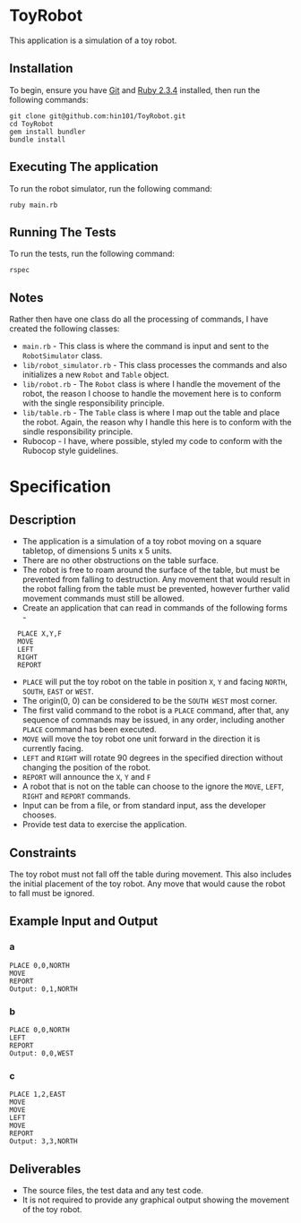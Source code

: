 # ToyRobot
This application is a simulation of a toy robot.
## Installation
To begin, ensure you have [Git](https://git-scm.com/downloads) and [Ruby 2.3.4](https://www.ruby-lang.org/en/downloads/) installed, then run the following commands:
```
git clone git@github.com:hin101/ToyRobot.git
cd ToyRobot
gem install bundler
bundle install
```
## Executing The application
To run the robot simulator, run the following command:
```
ruby main.rb
```
## Running The Tests
To run the tests, run the following command:
```
rspec
```
## Notes
Rather then have one class do all the processing of commands, I have created the following classes:

* `main.rb` - This class is where the command is input and sent to the `RobotSimulator` class.
* `lib/robot_simulator.rb` - This class processes the commands and also initializes a new `Robot` and `Table` object.
* `lib/robot.rb` - The `Robot` class is where I handle the movement of the robot, the reason I choose to handle the movement here is to conform with the single responsibility principle.
* `lib/table.rb` - The `Table` class is where I map out the table and place the robot. Again, the reason why I handle this here is to conform with the sindle responsibility principle.
* Rubocop - I have, where possible, styled my code to conform with the Rubocop style guidelines.

Specification
=============

Description
-----------

- The application is a simulation of a toy robot moving on a square tabletop, of dimensions 5 units x 5 units.
- There are no other obstructions on the table surface.
- The robot is free to roam around the surface of the table, but must be prevented from falling to destruction. Any movement that would result in the robot falling from the table must be prevented, however further valid movement commands must still be allowed.
- Create an application that can read in commands of the following forms -
```
  PLACE X,Y,F
  MOVE
  LEFT
  RIGHT
  REPORT
```
- `PLACE` will put the toy robot on the table in position `X`, `Y` and facing `NORTH`, `SOUTH`, `EAST` or `WEST`.
- The origin(0, 0) can be considered to be the `SOUTH WEST` most corner.
- The first valid command to the robot is a `PLACE` command, after that, any sequence of commands may be issued, in any order, including another `PLACE` command has been executed.
- `MOVE` will move the toy robot one unit forward in the direction it is currently facing.
- `LEFT` and `RIGHT` will rotate 90 degrees in the specified direction without changing the position of the robot.
- `REPORT` will announce the `X`, `Y` and `F`
- A robot that is not on the table can choose to the ignore the `MOVE`, `LEFT`, `RIGHT` and `REPORT` commands.
- Input can be from a file, or from standard input, ass the developer chooses.
- Provide test data to exercise the application.

Constraints
-----------

The toy robot must not fall off the table during movement. This also includes the initial placement of the toy robot. Any move that would cause the robot to fall must be ignored.

Example Input and Output
------------------------

### a
```
PLACE 0,0,NORTH
MOVE
REPORT
Output: 0,1,NORTH
```

### b
```
PLACE 0,0,NORTH
LEFT
REPORT
Output: 0,0,WEST
```

### c
```
PLACE 1,2,EAST
MOVE
MOVE
LEFT
MOVE
REPORT
Output: 3,3,NORTH
```

Deliverables
------------

- The source files, the test data and any test code.
- It is not required to provide any graphical output showing the movement of the toy robot.
